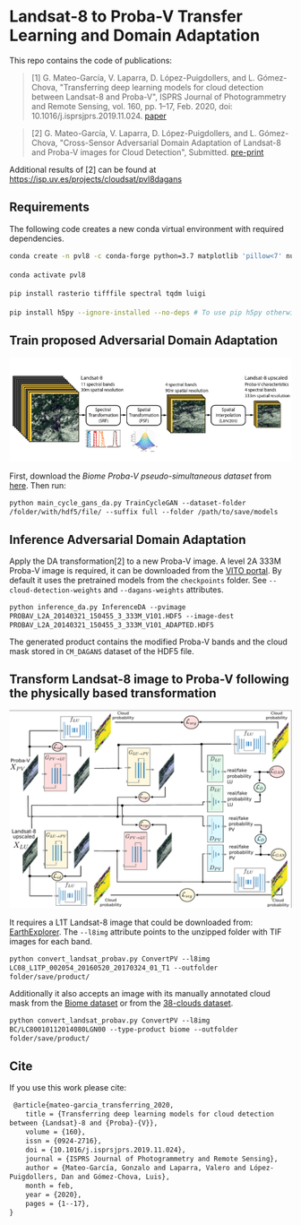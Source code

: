 # Landsat-8 to Proba-V Transfer Learning and Domain Adaptation

This repo contains the code of publications: 

>[1] G. Mateo-García, V. Laparra, D. López-Puigdollers, and L. Gómez-Chova, "Transferring deep learning models for cloud detection between Landsat-8 and Proba-V", ISPRS Journal of Photogrammetry and Remote Sensing, vol. 160, pp. 1–17, Feb. 2020, doi: 10.1016/j.isprsjprs.2019.11.024. [paper](https://www.sciencedirect.com/science/article/abs/pii/S0924271619302801)

>[2] G. Mateo-García, V. Laparra, D. López-Puigdollers, and L. Gómez-Chova, "Cross-Sensor Adversarial Domain Adaptation of Landsat-8 and Proba-V images for Cloud Detection", Submitted. [pre-print](https://arxiv.org/abs/xxx.xxxx)

Additional results of [2] can be found at https://isp.uv.es/projects/cloudsat/pvl8dagans

## Requirements

The following code creates a new conda virtual environment with required dependencies.

```bash
conda create -n pvl8 -c conda-forge python=3.7 matplotlib 'pillow<7' numpy scipy libgdal=2.3 pandas tensorflow=2 --y

conda activate pvl8

pip install rasterio tifffile spectral tqdm luigi 

pip install h5py --ignore-installed --no-deps # To use pip h5py otherwise szip compression used in Proba-V cannot be read
```

## Train proposed Adversarial Domain Adaptation 

![alt text](figs/esquema_train.png)

First, download the *Biome Proba-V pseudo-simultaneous dataset* from [here](https://gigatron.uv.es/owncloud/index.php/s/F6T9eM1wDDp7vVG). Then run:

```
python main_cycle_gans_da.py TrainCycleGAN --dataset-folder /folder/with/hdf5/file/ --suffix full --folder /path/to/save/models
```

## Inference Adversarial Domain Adaptation

Apply the DA transformation[2] to a new Proba-V image. A level 2A 333M Proba-V image is required, it can be downloaded from the [VITO portal](http://www.vito-eodata.be/PDF/portal/Application.html).
By default it uses the pretrained models from the `checkpoints` folder. See `--cloud-detection-weights` and `--dagans-weights` attributes.

```
python inference_da.py InferenceDA --pvimage PROBAV_L2A_20140321_150455_3_333M_V101.HDF5 --image-dest PROBAV_L2A_20140321_150455_3_333M_V101_ADAPTED.HDF5
```

The generated product contains the modified Proba-V bands and the cloud mask stored in `CM_DAGANS` dataset of the HDF5 file. 

## Transform Landsat-8 image to Proba-V following the physically based transformation

![alt text](figs/esquema_transformation.png)

It requires a L1T Landsat-8 image that could be downloaded from: [EarthExplorer](https://earthexplorer.usgs.gov/). 
The `--l8img` attribute points to the unzipped folder with TIF images for each band.

```
python convert_landsat_probav.py ConvertPV --l8img LC08_L1TP_002054_20160520_20170324_01_T1 --outfolder folder/save/product/
```

Additionally it also accepts an image with its manually annotated cloud mask from the [Biome dataset](https://landsat.usgs.gov/landsat-8-cloud-cover-assessment-validation-data) or from the [38-clouds dataset](https://www.kaggle.com/sorour/38cloud-cloud-segmentation-in-satellite-images).

```
python convert_landsat_probav.py ConvertPV --l8img BC/LC80010112014080LGN00 --type-product biome --outfolder folder/save/product/
```

## Cite

If you use this work please cite:

```
 @article{mateo-garcia_transferring_2020,
	title = {Transferring deep learning models for cloud detection between {Landsat}-8 and {Proba}-{V}},
	volume = {160},
	issn = {0924-2716},
	doi = {10.1016/j.isprsjprs.2019.11.024},
	journal = {ISPRS Journal of Photogrammetry and Remote Sensing},
	author = {Mateo-García, Gonzalo and Laparra, Valero and López-Puigdollers, Dan and Gómez-Chova, Luis},
	month = feb,
	year = {2020},
	pages = {1--17},
}
```
